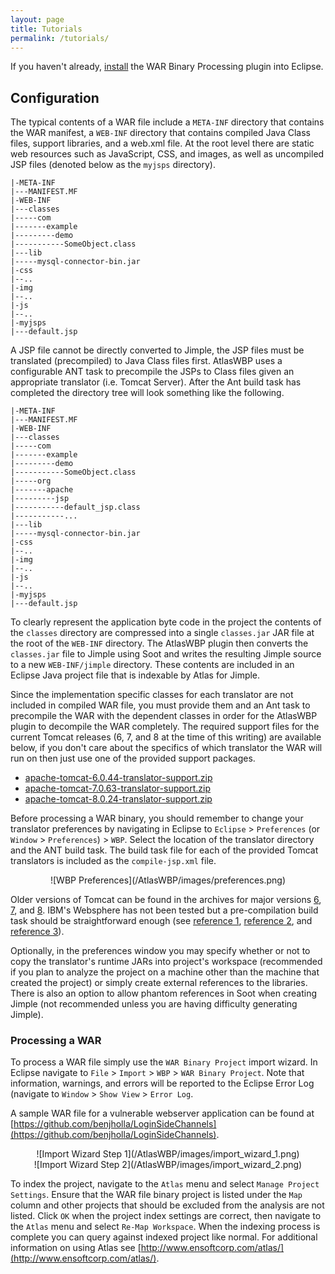 ```yaml
---
layout: page
title: Tutorials
permalink: /tutorials/
---
```


If you haven't already, [install](/AtlasWBP/install) the WAR Binary Processing plugin into Eclipse.

## Configuration
The typical contents of a WAR file include a `META-INF` directory that contains the WAR manifest, a `WEB-INF` directory that contains compiled Java Class files, support libraries, and a web.xml file. At the root level there are static web resources such as JavaScript, CSS, and images, as well as uncompiled JSP files (denoted below as the `myjsps` directory).

	|-META-INF
	|---MANIFEST.MF
	|-WEB-INF
	|---classes
	|-----com
	|-------example
	|---------demo
	|-----------SomeObject.class
	|---lib
	|-----mysql-connector-bin.jar
	|-css
	|--..
	|-img
	|--..
	|-js
	|--..
	|-myjsps
	|---default.jsp

A JSP file cannot be directly converted to Jimple, the JSP files must be translated (precompiled) to Java Class files first. AtlasWBP uses a configurable ANT task to precompile the JSPs to Class files given an appropriate translator (i.e. Tomcat Server). After the Ant build task has completed the directory tree will look something like the following.

	|-META-INF
	|---MANIFEST.MF
	|-WEB-INF
	|---classes
	|-----com
	|-------example
	|---------demo
	|-----------SomeObject.class
	|-----org
	|-------apache
	|---------jsp
	|-----------default_jsp.class
	|-----------...
	|---lib
	|-----mysql-connector-bin.jar
	|-css
	|--..
	|-img
	|--..
	|-js
	|--..
	|-myjsps
	|---default.jsp

To clearly represent the application byte code in the project the contents of the `classes` directory are compressed into a single `classes.jar` JAR file at the root of the `WEB-INF` directory. The AtlasWBP plugin then converts the `classes.jar` file to Jimple using Soot and writes the resulting Jimple source to a new `WEB-INF/jimple` directory. These contents are included in an Eclipse Java project file that is indexable by Atlas for Jimple.

Since the implementation specific classes for each translator are not included in compiled WAR file, you must provide them and an Ant task to precompile the WAR with the dependent classes in order for the AtlasWBP plugin to decompile the WAR completely.  The required support files for the current Tomcat releases (6, 7, and 8 at the time of this writing) are available below, if you don't care about the specifics of which translator the WAR will run on then just use one of the provided support packages.

- [apache-tomcat-6.0.44-translator-support.zip](/AtlasWBP/supplemental_files/apache-tomcat-6.0.44-translator-support.zip)
- [apache-tomcat-7.0.63-translator-support.zip](/AtlasWBP/supplemental_files/apache-tomcat-7.0.63-translator-support.zip)
- [apache-tomcat-8.0.24-translator-support.zip](/AtlasWBP/supplemental_files/apache-tomcat-8.0.24-translator-support.zip)

Before processing a WAR binary, you should remember to change your translator preferences by navigating in Eclipse to `Eclipse` &gt; `Preferences` (or `Window` &gt; `Preferences`) &gt; `WBP`. Select the location of the translator directory and the ANT build task. The build task file for each of the provided Tomcat translators is included as the `compile-jsp.xml` file.

<center>
![WBP Preferences](/AtlasWBP/images/preferences.png)
</center>

Older versions of Tomcat can be found in the archives for major versions [6](https://archive.apache.org/dist/tomcat/tomcat-6/), [7](https://archive.apache.org/dist/tomcat/tomcat-7/), and [8](https://archive.apache.org/dist/tomcat/tomcat-8/).  IBM's Websphere has not been tested but a pre-compilation build task should be straightforward enough (see [reference 1](http://stackoverflow.com/a/1163816/475329), [reference 2](https://www-01.ibm.com/support/knowledgecenter/SSEQTP_8.5.5/com.ibm.websphere.nd.doc/ae/tovr_ant.html), and [reference 3](http://www-01.ibm.com/support/knowledgecenter/SSCKBL_8.0.0/com.ibm.websphere.javadoc.doc/web/apidocs/com/ibm/websphere/ant/tasks/JspC.html)).

Optionally, in the preferences window you may specify whether or not to copy the translator's runtime JARs into project's workspace (recommended if you plan to analyze the project on a machine other than the machine that created the project) or simply create external references to the libraries.  There is also an option to allow phantom references in Soot when creating Jimple (not recommended unless you are having difficulty generating Jimple).

### Processing a WAR
To process a WAR file simply use the `WAR Binary Project` import wizard. In Eclipse navigate to `File` &gt; `Import` &gt; `WBP` &gt; `WAR Binary Project`. Note that information, warnings, and errors will be reported to the Eclipse Error Log (navigate to `Window` &gt; `Show View` &gt; `Error Log`.

A sample WAR file for a vulnerable webserver application can be found at [https://github.com/benjholla/LoginSideChannels](https://github.com/benjholla/LoginSideChannels).

<center>
![Import Wizard Step 1](/AtlasWBP/images/import_wizard_1.png)
</center>

<center>
![Import Wizard Step 2](/AtlasWBP/images/import_wizard_2.png)
</center>

To index the project, navigate to the `Atlas` menu and select `Manage Project Settings`.  Ensure that the WAR file binary project is listed under the `Map` column and other projects that should be excluded from the analysis are not listed.  Click `OK` when the project index settings are correct, then navigate to the `Atlas` menu and select `Re-Map Workspace`.  When the indexing process is complete you can query against indexed project like normal.  For additional information on using Atlas see [http://www.ensoftcorp.com/atlas/](http://www.ensoftcorp.com/atlas/).